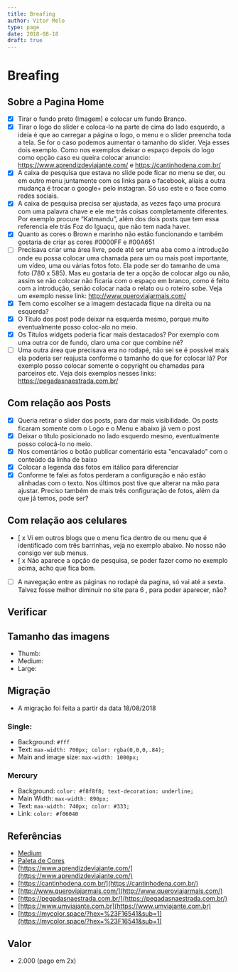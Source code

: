```yaml
---
title: Breafing
author: Vitor Melo
type: page
date: 2018-08-18
draft: true
---
```


# Breafing

## Sobre a Pagina Home

- [x] Tirar o fundo preto (Imagem) e colocar um fundo Branco.  
- [x] Tirar o logo do slider e coloca-lo na parte de cima do lado esquerdo, a ideia é que ao carregar a página o logo, o menu e o slider preencha toda a tela. Se for o caso podemos aumentar o tamanho do slider. Veja esses dois exemplo. Como nos exemplos deixar o espaço depois do logo como opção caso eu queira colocar anuncio: https://www.aprendizdeviajante.com/ e https://cantinhodena.com.br/
- [x] A caixa de pesquisa  que estava no slide pode ficar no menu se der, ou em outro menu juntamente com os links para o facebook, aliais a outra mudança é trocar o google+ pelo instagran. Só uso este e o face como redes sociais.
- [x] A caixa de pesquisa precisa ser ajustada, as vezes faço uma procura com uma palavra chave e ele me trás coisas completamente diferentes. Por exemplo procure “Katmandu”, além dos dois posts que tem essa referencia ele trás  Foz do Iguaçu, que não tem nada haver.
- [x] Quanto as cores o Brown e marinho não estão funcionando e também gostaria de criar as cores #0000FF e #00A651
- [ ] Precisava criar uma área livre, pode até ser uma aba como a introdução onde eu possa colocar uma chamada para um ou mais post  importante, um vídeo, uma ou várias fotos foto. Ela pode ser do tamanho de uma foto (780 x 585). Mas  eu gostaria de ter a opção de colocar algo ou não, assim se não colocar não ficaria com o espaço em branco, como é feito com a introdução, senão colocar nada o relato ou o roteiro sobe. Veja um exemplo nesse link: http://www.queroviajarmais.com/
- [x] Tem como escolher se a imagem destacada fique na direita ou na esquerda?
- [x] O Titulo dos post pode deixar na esquerda mesmo, porque muito eventualmente posso coloc-alo no meio.
- [x] Os Titulos widgets poderia ficar mais destacados? Por exemplo com uma outra cor de fundo, claro uma cor que combine né? 
- [ ] Uma outra área que precisava era no rodapé, não sei se é possível mais ela poderia ser reajusta conforme o tamanho do que for colocar lá? Por exemplo posso colocar somente o copyright ou  chamadas para parceiros etc. Veja dois exemplos nesses links: https://pegadasnaestrada.com.br/ 

## Com relação aos Posts

- [x] Queria retirar o slider dos posts, para dar mais visibilidade. Os posts ficaram somente com o Logo e o Menu e abaixo já vem o post
- [x] Deixar o título posicionado no lado esquerdo mesmo, eventualmente posso colocá-lo no meio.
- [x] Nos comentários o botão publicar comentário esta "encavalado" com o conteúdo da linha de baixo
- [x] Colocar a legenda das fotos em itálico para diferenciar
- [x] Conforme te falei as fotos perderam a configuração e não estão alinhadas com o texto. Nos últimos post tive que alterar na mão para ajustar. Preciso também de mais três configuração de fotos, além da que já temos, pode ser?

## Com relação aos celulares

- [ x Vi em outros blogs que o menu fica dentro de ou menu que é identificado com três barrinhas, veja no exemplo abaixo. No nosso não consigo ver sub menus.
- [ x Não aparece a opção de pesquisa, se poder fazer como no exemplo acima, acho que fica bom.
- [ ] A navegação entre as páginas no rodapé da pagina, só vai até a  sexta. Talvez fosse melhor diminuir no site para 6 , para poder aparecer, não?

## Verificar

## Tamanho das imagens
- Thumb: 
- Medium: 
- Large: 

## Migração

- A migração foi feita a partir da data 18/08/2018

### Single:
- Background: `#fff`
- Text: `max-width: 700px; color: rgba(0,0,0,.84);`
- Main and image size: `max-width: 1000px;`

### Mercury
- Background: `color: #f8f8f8; text-decoration: underline;`
- Main Width: `max-width: 890px;`
- Text: `max-width: 740px; color: #333;`
- Link: `color: #f06040`

## Referências

- [Medium](https://medium.com/brasil/o-guia-definitivo-sobre-o-medium-4e417fae0143)
- [Paleta de Cores](https://color.adobe.com/pt/cloud/aHR0cHM6Ly9jYy1hcGktYXNzZXRzLmFkb2JlLmlv/library/008eea25-88f0-4109-871e-27430701578f/theme/519ac13c-f49a-4ec0-b681-4652b999cc33/)
- [https://www.aprendizdeviajante.com/](https://www.aprendizdeviajante.com/)
- [https://cantinhodena.com.br/](https://cantinhodena.com.br/)
- [http://www.queroviajarmais.com/](http://www.queroviajarmais.com/)
- [https://pegadasnaestrada.com.br/](https://pegadasnaestrada.com.br/)
- [https://www.umviajante.com.br](https://www.umviajante.com.br)
- [https://mycolor.space/?hex=%23F16541&sub=1](https://mycolor.space/?hex=%23F16541&sub=1)


## Valor

- 2.000 (pago em 2x)